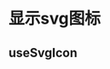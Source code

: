 # 显示svg图标

## useSvgIcon
<!-- 使用方法 -->
<!-- import useSvgIcon from "@/components/svgbox/useSvgIcon.vue"; -->
<!-- <useSvgIcon icon="info" color="black" :width="Number(20)" /> -->
<!-- 输入参数icon为public/static/svg文件夹下svg文件的名字 -->
<!-- 颜色仅支持<style>列出的颜色 -->